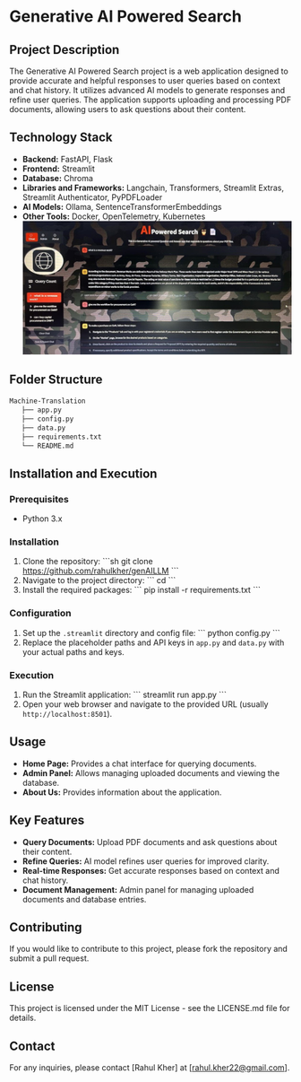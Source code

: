 
# Generative AI Powered Search

## Project Description
The Generative AI Powered Search project is a web application designed to provide accurate and helpful responses to user queries based on context and chat history. It utilizes advanced AI models to generate responses and refine user queries. The application supports uploading and processing PDF documents, allowing users to ask questions about their content.

## Technology Stack
- **Backend:** FastAPI, Flask
- **Frontend:** Streamlit
- **Database:** Chroma
- **Libraries and Frameworks:** Langchain, Transformers, Streamlit Extras, Streamlit Authenticator, PyPDFLoader
- **AI Models:** Ollama, SentenceTransformerEmbeddings
- **Other Tools:** Docker, OpenTelemetry, Kubernetes
![Image](genaillm-pic1.jpg)
## Folder Structure
```
Machine-Translation
   ├── app.py
   ├── config.py
   ├── data.py
   ├── requirements.txt
   └── README.md
```

## Installation and Execution

### Prerequisites
- Python 3.x

### Installation
1. Clone the repository:
    \```sh
    git clone <https://github.com/rahulkher/genAILLM>
    \```
2. Navigate to the project directory:
    \```
    cd <project-directory>
    \```
3. Install the required packages:
    \```
    pip install -r requirements.txt
    \```

### Configuration
1. Set up the `.streamlit` directory and config file:
    \```
    python config.py
    \```
2. Replace the placeholder paths and API keys in `app.py` and `data.py` with your actual paths and keys.

### Execution
1. Run the Streamlit application:
    \```
    streamlit run app.py
    \```
2. Open your web browser and navigate to the provided URL (usually `http://localhost:8501`).

## Usage
- **Home Page:** Provides a chat interface for querying documents.
- **Admin Panel:** Allows managing uploaded documents and viewing the database.
- **About Us:** Provides information about the application.

## Key Features
- **Query Documents:** Upload PDF documents and ask questions about their content.
- **Refine Queries:** AI model refines user queries for improved clarity.
- **Real-time Responses:** Get accurate responses based on context and chat history.
- **Document Management:** Admin panel for managing uploaded documents and database entries.

## Contributing
If you would like to contribute to this project, please fork the repository and submit a pull request.

## License
This project is licensed under the MIT License - see the LICENSE.md file for details.

## Contact
For any inquiries, please contact [Rahul Kher] at [rahul.kher22@gmail.com].
